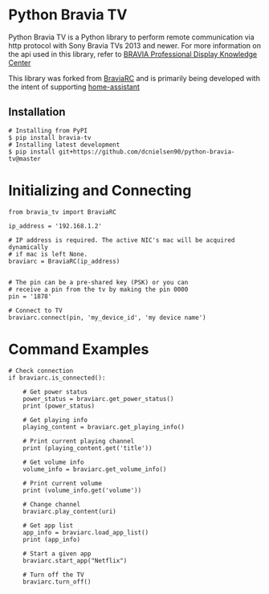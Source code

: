 Python Bravia TV
=====================

Python Bravia TV is a Python library to perform remote communication via http protocol with Sony Bravia TVs 2013 and newer. For more information on the api used in this library, refer to [BRAVIA Professional Display Knowledge Center](https://pro-bravia.sony.net/develop/index.html)

This library was forked from [BraviaRC](https://github.com/aparraga/braviarc) and is primarily being developed with the intent of supporting [home-assistant](https://github.com/home-assistant/home-assistant)

Installation
------------

    # Installing from PyPI
    $ pip install bravia-tv
    # Installing latest development
    $ pip install git+https://github.com/dcnielsen90/python-bravia-tv@master

Initializing and Connecting
===========================

    from bravia_tv import BraviaRC

    ip_address = '192.168.1.2'

    # IP address is required. The active NIC's mac will be acquired dynamically
    # if mac is left None.
    braviarc = BraviaRC(ip_address)


    # The pin can be a pre-shared key (PSK) or you can
    # receive a pin from the tv by making the pin 0000
    pin = '1878'

    # Connect to TV
    braviarc.connect(pin, 'my_device_id', 'my device name')

Command Examples
================

    # Check connection
    if braviarc.is_connected():

        # Get power status
        power_status = braviarc.get_power_status()
        print (power_status)

        # Get playing info
        playing_content = braviarc.get_playing_info()

        # Print current playing channel
        print (playing_content.get('title'))

        # Get volume info
        volume_info = braviarc.get_volume_info()

        # Print current volume
        print (volume_info.get('volume'))

        # Change channel
        braviarc.play_content(uri)
  
        # Get app list
        app_info = braviarc.load_app_list()
        print (app_info)
  
        # Start a given app
        braviarc.start_app("Netflix")

        # Turn off the TV
        braviarc.turn_off()
